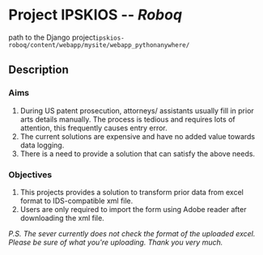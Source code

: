 # Project IPSKIOS -- *Roboq*

path to the Django project`ipskios-roboq/content/webapp/mysite/webapp_pythonanywhere/`

## Description
### Aims
1. During US patent prosecution, attorneys/ assistants usually fill in prior arts details manually. The process is tedious and requires lots of attention, this frequently causes entry error.
2. The current solutions are expensive and have no added value towards data logging.
3. There is a need to provide a solution that can satisfy the above needs.
### Objectives
1. This projects provides a solution to transform prior data from excel format to IDS-compatible xml file.
2. Users are only required to import the form using Adobe reader after downloading the xml file.

*P.S. The sever currently does not check the format of the uploaded excel. Please be sure of what you're uploading. Thank you very much.*
